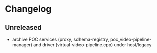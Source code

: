 # Changelog

## Unreleased
- archive POC services (proxy, schema-registry, poc_video-pipeline-manager) and driver (virtual-video-pipeline.cpp) under host/legacy

